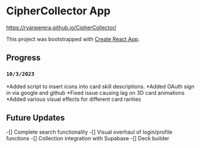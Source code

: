 # CipherCollector App

https://ryanperera.github.io/CipherCollector/

This project was bootstrapped with [Create React App](https://github.com/facebook/create-react-app).

## Progress

### `10/3/2023`
*Added script to insert icons into card skill descriptions.
*Added OAuth sign in via google and github
*Fixed issue causing lag on 3D card animations
*Added various visual effects for different card rarities


## Future Updates
-[] Complete search functionality
-[] Visual overhaul of login/profile functions
-[] Collection integration with Supabase
-[] Deck builder